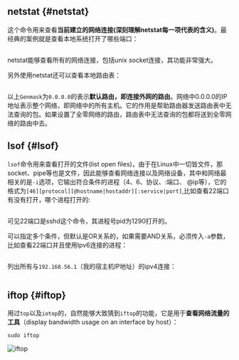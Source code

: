 

## netstat {#netstat}

这个命令用来查看**当前建立的网络连接\(深刻理解netstat每一项代表的含义\)**。最经典的案例就是查看本地系统打开了哪些端口：

```

```

netstat能够查看所有的网络连接，包括unix socket连接，其功能非常强大。

另外使用netstat还可以查看本地路由表：

```

```

以上`Genmask`为`0.0.0.0`的表示**默认路由，即连接外网的路由**。网络中0.0.0.0的IP地址表示整个网络，即网络中的所有主机。它的作用是帮助路由器发送路由表中无法查询的包。如果设置了全零网络的路由，路由表中无法查询的包都将送到全零网络的路由中去。

## lsof {#lsof}

`lsof`命令用来查看打开的文件\(list open files\)，由于在Linux中一切皆文件，那socket、pipe等也是文件，因此能够查看网络连接以及网络设备，其中和网络最相关的是`-i`选项，它输出符合条件的进程（4、6、协议、:端口、 @ip等），它的格式为`[46][protocol][@hostname|hostaddr][:service|port]`,比如查看22端口有没有打开，哪个进程打开的:

```

```

可见22端口是sshd这个命令，其进程号pid为1290打开的。

可以指定多个条件，但默认是OR关系的，如果需要AND关系，必须传入`-a`参数，比如查看22端口并且使用Ipv6连接的进程：

```

```

列出所有与`192.168.56.1`（我的宿主机IP地址）的ipv4连接：

```

```

## iftop {#iftop}

用过`top`以及`iotop`的，自然能够大致猜到`iftop`的功能，它是用于**查看网络流量的工具**（display bandwidth usage on an interface by host）：

```
sudo iftop

```

![](http://int32bit.me/img/posts/Linux%E5%B8%B8%E7%94%A8%E7%BD%91%E7%BB%9C%E5%B7%A5%E5%85%B7%E6%80%BB%E7%BB%93/iftop.png "iftop")

  


